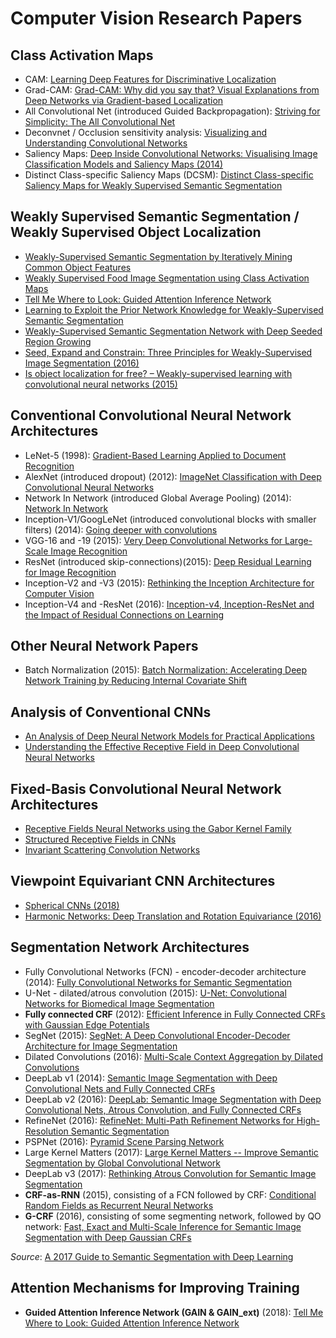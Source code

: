 # Computer Vision Research Papers

## Class Activation Maps
* CAM: [Learning Deep Features for Discriminative Localization](http://cnnlocalization.csail.mit.edu/Zhou_Learning_Deep_Features_CVPR_2016_paper.pdf)
* Grad-CAM: [Grad-CAM: Why did you say that? Visual Explanations from Deep Networks via Gradient-based Localization](https://arxiv.org/pdf/1610.02391v1.pdf)
* All Convolutional Net (introduced Guided Backpropagation): [Striving for Simplicity: The All Convolutional Net](https://arxiv.org/pdf/1412.6806.pdf)
* Deconvnet / Occlusion sensitivity analysis: [Visualizing and Understanding Convolutional Networks](https://arxiv.org/pdf/1311.2901.pdf)
* Saliency Maps: [Deep Inside Convolutional Networks: Visualising Image Classification Models and Saliency Maps (2014)](https://arxiv.org/pdf/1312.6034.pdf)
* Distinct Class-specific Saliency Maps (DCSM): [Distinct Class-specific Saliency Maps for Weakly Supervised Semantic Segmentation](https://pdfs.semanticscholar.org/1409/001d34b0638905490c8ff825727ee304c22b.pdf)

## Weakly Supervised Semantic Segmentation / Weakly Supervised Object Localization
* [Weakly-Supervised Semantic Segmentation by Iteratively Mining Common Object Features](https://arxiv.org/pdf/1806.04659.pdf)
* [Weakly Supervised Food Image Segmentation using Class Activation Maps](https://ieeexplore.ieee.org/stamp/stamp.jsp?tp=&arnumber=8296487&tag=1)
* [Tell Me Where to Look: Guided Attention Inference Network](https://arxiv.org/pdf/1802.10171.pdf)
* [Learning to Exploit the Prior Network Knowledge for Weakly-Supervised Semantic Segmentation](https://arxiv.org/pdf/1804.04882.pdf)
* [Weakly-Supervised Semantic Segmentation Network with Deep Seeded Region Growing](http://openaccess.thecvf.com/content_cvpr_2018/papers/Huang_Weakly-Supervised_Semantic_Segmentation_CVPR_2018_paper.pdf)
* [Seed, Expand and Constrain: Three Principles for Weakly-Supervised Image Segmentation (2016)](https://arxiv.org/pdf/1603.06098.pdf)
* [Is object localization for free? – Weakly-supervised learning with convolutional neural networks (2015)](https://www.di.ens.fr/~josef/publications/Oquab15.pdf)

## Conventional Convolutional Neural Network Architectures
* LeNet-5 (1998): [Gradient-Based Learning Applied to Document Recognition](http://yann.lecun.com/exdb/publis/pdf/lecun-01a.pdf)
* AlexNet (introduced dropout) (2012): [ImageNet Classification with Deep Convolutional Neural Networks](https://papers.nips.cc/paper/4824-imagenet-classification-with-deep-convolutional-neural-networks.pdf)
* Network In Network (introduced Global Average Pooling) (2014): [Network In Network](https://arxiv.org/pdf/1312.4400.pdf)
* Inception-V1/GoogLeNet (introduced convolutional blocks with smaller filters) (2014): [Going deeper with convolutions](https://arxiv.org/pdf/1409.4842v1.pdf)
* VGG-16 and -19 (2015): [Very Deep Convolutional Networks for Large-Scale Image Recognition](https://arxiv.org/pdf/1409.1556.pdf)
* ResNet (introduced skip-connections)(2015): [Deep Residual Learning for Image Recognition](https://arxiv.org/pdf/1512.03385.pdf)
* Inception-V2 and -V3 (2015): [Rethinking the Inception Architecture for Computer Vision](https://arxiv.org/pdf/1512.00567v3.pdf)
* Inception-V4 and -ResNet (2016): [Inception-v4, Inception-ResNet and the Impact of Residual Connections on Learning](https://arxiv.org/pdf/1602.07261.pdf)

## Other Neural Network Papers
* Batch Normalization (2015): [Batch Normalization: Accelerating Deep Network Training by Reducing Internal Covariate Shift](https://arxiv.org/pdf/1502.03167.pdf)

## Analysis of Conventional CNNs
* [An Analysis of Deep Neural Network Models for Practical Applications](https://arxiv.org/pdf/1605.07678.pdf)
* [Understanding the Effective Receptive Field in Deep Convolutional Neural Networks](https://arxiv.org/pdf/1701.04128.pdf)

## Fixed-Basis Convolutional Neural Network Architectures
* [Receptive Fields Neural Networks using the Gabor Kernel Family](https://esc.fnwi.uva.nl/thesis/centraal/files/f636926083.pdf)
* [Structured Receptive Fields in CNNs](https://arxiv.org/pdf/1605.02971.pdf)
* [Invariant Scattering Convolution Networks](https://www.di.ens.fr/~mallat/papiers/Bruna-Mallat-Pami-Scat.pdf)

## Viewpoint Equivariant CNN Architectures
* [Spherical CNNs (2018)](https://arxiv.org/pdf/1801.10130.pdf)
* [Harmonic Networks: Deep Translation and Rotation Equivariance (2016)](http://visual.cs.ucl.ac.uk/pubs/harmonicNets/pdfs/worrallEtAl2017.pdf)

## Segmentation Network Architectures
* Fully Convolutional Networks (FCN) - encoder-decoder architecture (2014): [Fully Convolutional Networks for Semantic Segmentation](https://arxiv.org/pdf/1411.4038.pdf)
* U-Net - dilated/atrous convolution (2015): [U-Net: Convolutional Networks for Biomedical Image Segmentation](https://arxiv.org/pdf/1505.04597.pdf)
* **Fully connected CRF** (2012): [Efficient Inference in Fully Connected CRFs with Gaussian Edge Potentials](https://arxiv.org/pdf/1210.5644.pdf)
* SegNet (2015): [SegNet: A Deep Convolutional Encoder-Decoder Architecture for Image Segmentation](https://arxiv.org/pdf/1511.00561.pdf)
* Dilated Convolutions (2016): [Multi-Scale Context Aggregation by Dilated Convolutions](https://arxiv.org/pdf/1511.07122.pdf)
* DeepLab v1 (2014): [Semantic Image Segmentation with Deep Convolutional Nets and Fully Connected CRFs](https://arxiv.org/pdf/1412.7062.pdf)
* DeepLab v2 (2016): [DeepLab: Semantic Image Segmentation with Deep Convolutional Nets, Atrous Convolution, and Fully Connected CRFs](https://arxiv.org/pdf/1606.00915.pdf)
* RefineNet (2016): [RefineNet: Multi-Path Refinement Networks for High-Resolution Semantic Segmentation](https://arxiv.org/pdf/1611.06612.pdf)
* PSPNet (2016): [Pyramid Scene Parsing Network](https://arxiv.org/pdf/1612.01105.pdf)
* Large Kernel Matters (2017): [Large Kernel Matters -- Improve Semantic Segmentation by Global Convolutional Network](https://arxiv.org/pdf/1703.02719.pdf)
* DeepLab v3 (2017): [Rethinking Atrous Convolution for Semantic Image Segmentation](https://arxiv.org/pdf/1706.05587.pdf)
* **CRF-as-RNN** (2015), consisting of a FCN followed by CRF: [Conditional Random Fields as Recurrent Neural Networks](https://www.robots.ox.ac.uk/~szheng/papers/CRFasRNN.pdf)
* **G-CRF** (2016), consisting of some segmenting network, followed by QO network: [Fast, Exact and Multi-Scale Inference for Semantic Image Segmentation with Deep Gaussian CRFs](https://arxiv.org/pdf/1603.08358.pdf)

*Source*: [A 2017 Guide to Semantic Segmentation with Deep Learning](http://blog.qure.ai/notes/semantic-segmentation-deep-learning-review)

## Attention Mechanisms for Improving Training
* **Guided Attention Inference Network (GAIN & GAIN_ext)** (2018): [Tell Me Where to Look: Guided Attention Inference Network](https://arxiv.org/pdf/1802.10171.pdf)